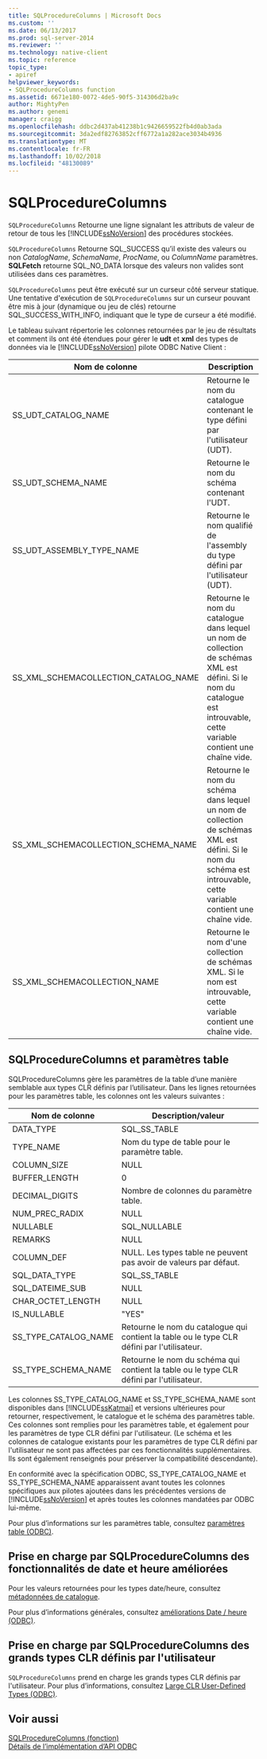 ```yaml
---
title: SQLProcedureColumns | Microsoft Docs
ms.custom: ''
ms.date: 06/13/2017
ms.prod: sql-server-2014
ms.reviewer: ''
ms.technology: native-client
ms.topic: reference
topic_type:
- apiref
helpviewer_keywords:
- SQLProcedureColumns function
ms.assetid: 6671e180-0072-4de5-90f5-314306d2ba9c
author: MightyPen
ms.author: genemi
manager: craigg
ms.openlocfilehash: ddbc2d437ab41238b1c9426659522fb4d0ab3ada
ms.sourcegitcommit: 3da2edf82763852cff6772a1a282ace3034b4936
ms.translationtype: MT
ms.contentlocale: fr-FR
ms.lasthandoff: 10/02/2018
ms.locfileid: "48130089"
---
```

# <a name="sqlprocedurecolumns"></a>SQLProcedureColumns
  `SQLProcedureColumns` Retourne une ligne signalant les attributs de valeur de retour de tous les [!INCLUDE[ssNoVersion](../../includes/ssnoversion-md.md)] des procédures stockées.  
  
 `SQLProcedureColumns` Retourne SQL_SUCCESS qu’il existe des valeurs ou non *CatalogName*, *SchemaName*, *ProcName*, ou *ColumnName* paramètres. **SQLFetch** retourne SQL_NO_DATA lorsque des valeurs non valides sont utilisées dans ces paramètres.  
  
 `SQLProcedureColumns` peut être exécuté sur un curseur côté serveur statique. Une tentative d'exécution de `SQLProcedureColumns` sur un curseur pouvant être mis à jour (dynamique ou jeu de clés) retourne SQL_SUCCESS_WITH_INFO, indiquant que le type de curseur a été modifié.  
  
 Le tableau suivant répertorie les colonnes retournées par le jeu de résultats et comment ils ont été étendues pour gérer le **udt** et **xml** des types de données via le [!INCLUDE[ssNoVersion](../../includes/ssnoversion-md.md)] pilote ODBC Native Client :  
  
|Nom de colonne|Description|  
|-----------------|-----------------|  
|SS_UDT_CATALOG_NAME|Retourne le nom du catalogue contenant le type défini par l'utilisateur (UDT).|  
|SS_UDT_SCHEMA_NAME|Retourne le nom du schéma contenant l'UDT.|  
|SS_UDT_ASSEMBLY_TYPE_NAME|Retourne le nom qualifié de l'assembly du type défini par l'utilisateur (UDT).|  
|SS_XML_SCHEMACOLLECTION_CATALOG_NAME|Retourne le nom du catalogue dans lequel un nom de collection de schémas XML est défini. Si le nom du catalogue est introuvable, cette variable contient une chaîne vide.|  
|SS_XML_SCHEMACOLLECTION_SCHEMA_NAME|Retourne le nom du schéma dans lequel un nom de collection de schémas XML est défini. Si le nom du schéma est introuvable, cette variable contient une chaîne vide.|  
|SS_XML_SCHEMACOLLECTION_NAME|Retourne le nom d'une collection de schémas XML. Si le nom est introuvable, cette variable contient une chaîne vide.|  
  
## <a name="sqlprocedurecolumns-and-table-valued-parameters"></a>SQLProcedureColumns et paramètres table  
 SQLProcedureColumns gère les paramètres de la table d’une manière semblable aux types CLR définis par l’utilisateur. Dans les lignes retournées pour les paramètres table, les colonnes ont les valeurs suivantes :  
  
|Nom de colonne|Description/valeur|  
|-----------------|------------------------|  
|DATA_TYPE|SQL_SS_TABLE|  
|TYPE_NAME|Nom du type de table pour le paramètre table.|  
|COLUMN_SIZE|NULL|  
|BUFFER_LENGTH|0|  
|DECIMAL_DIGITS|Nombre de colonnes du paramètre table.|  
|NUM_PREC_RADIX|NULL|  
|NULLABLE|SQL_NULLABLE|  
|REMARKS|NULL|  
|COLUMN_DEF|NULL. Les types table ne peuvent pas avoir de valeurs par défaut.|  
|SQL_DATA_TYPE|SQL_SS_TABLE|  
|SQL_DATEIME_SUB|NULL|  
|CHAR_OCTET_LENGTH|NULL|  
|IS_NULLABLE|"YES"|  
|SS_TYPE_CATALOG_NAME|Retourne le nom du catalogue qui contient la table ou le type CLR défini par l'utilisateur.|  
|SS_TYPE_SCHEMA_NAME|Retourne le nom du schéma qui contient la table ou le type CLR défini par l'utilisateur.|  
  
 Les colonnes SS_TYPE_CATALOG_NAME et SS_TYPE_SCHEMA_NAME sont disponibles dans [!INCLUDE[ssKatmai](../../includes/sskatmai-md.md)] et versions ultérieures pour retourner, respectivement, le catalogue et le schéma des paramètres table. Ces colonnes sont remplies pour les paramètres table, et également pour les paramètres de type CLR défini par l'utilisateur. (Le schéma et les colonnes de catalogue existants pour les paramètres de type CLR défini par l'utilisateur ne sont pas affectées par ces fonctionnalités supplémentaires. Ils sont également renseignés pour préserver la compatibilité descendante).  
  
 En conformité avec la spécification ODBC, SS_TYPE_CATALOG_NAME et SS_TYPE_SCHEMA_NAME apparaissent avant toutes les colonnes spécifiques aux pilotes ajoutées dans les précédentes versions de [!INCLUDE[ssNoVersion](../../includes/ssnoversion-md.md)] et après toutes les colonnes mandatées par ODBC lui-même.  
  
 Pour plus d’informations sur les paramètres table, consultez [paramètres table &#40;ODBC&#41;](../native-client-odbc-table-valued-parameters/table-valued-parameters-odbc.md).  
  
## <a name="sqlprocedurecolumns-support-for-enhanced-date-and-time-features"></a>Prise en charge par SQLProcedureColumns des fonctionnalités de date et heure améliorées  
 Pour les valeurs retournées pour les types date/heure, consultez [métadonnées de catalogue](../native-client-odbc-date-time/metadata-catalog.md).  
  
 Pour plus d’informations générales, consultez [améliorations Date / heure &#40;ODBC&#41;](../native-client-odbc-date-time/date-and-time-improvements-odbc.md).  
  
## <a name="sqlprocedurecolumns-support-for-large-clr-udts"></a>Prise en charge par SQLProcedureColumns des grands types CLR définis par l'utilisateur  
 `SQLProcedureColumns` prend en charge les grands types CLR définis par l'utilisateur. Pour plus d’informations, consultez [Large CLR User-Defined Types &#40;ODBC&#41;](../native-client/odbc/large-clr-user-defined-types-odbc.md).  
  
## <a name="see-also"></a>Voir aussi  
 [SQLProcedureColumns (fonction)](http://go.microsoft.com/fwlink/?LinkId=59363)   
 [Détails de l’implémentation d’API ODBC](odbc-api-implementation-details.md)  
  
  
